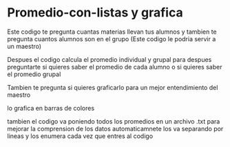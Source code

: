 # Promedio-con-listas y grafica

Este codigo te pregunta cuantas materias llevan tus alumnos  y tambien te pregunta cuantos alumnos son en el grupo (Este codigo le podria servir a un maestro)

Despues el codigo calcula el promedio individual y grupal
para despues preguntarte si quieres saber el promedio de cada alumno  o 
si quieres saber el promedio grupal 

Tambien te pregunta si quieres graficarlo para un mejor entendimiento del maestro

lo grafica en barras de colores

tambien el codigo va poniendo todos los promedios en un archivo .txt para mejorar la comprension de los datos  automaticamnete los va separando por lineas y los enumera cada vez que entres al codigo 
